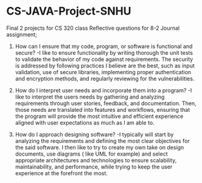 # CS-JAVA-Project-SNHU
Final 2 projects for CS 320 class
Reflective questions for 8-2 Journal assignment;


1. How can I ensure that my code, program, or software is functional and secure?
      -I like to ensure functionality by writing thorough the unit tests to validate the behavior of my code against requirements. The security is addressed by following practices I believe are the best, such as           input validation, use of secure libraries, implementing proper authentication and encryption methods, and regularly reviewing for the vulnerabilities.

2. How do I interpret user needs and incorporate them into a program?
       -I like to interpret the users needs by gathering and analyzing requirements through user stories, feedback, and documentation. Then, those needs are translated into features and workflows, ensuring that the         program will provide the most intuitive and efficient experience aligned with user expectations as much as I am able to.

3. How do I approach designing software?
       -I typically will start by analyzing the requirements and defining the most clear objectives for the said software. I then like to try to create my own take on design documents, use diagrams ( like UML for           example) and select appropriate architectures and technologies to ensure scalability, maintainability, and performance, while trying to keep the user experience at the forefront the most.
  
   
